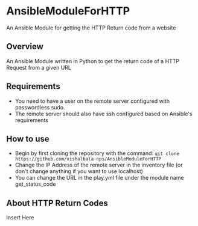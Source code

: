 # AnsibleModuleForHTTP
An Ansible Module for getting the HTTP Return code from a website
## Overview
An Ansible Module written in Python to get the return code of a HTTP Request from a given URL
## Requirements
 - You need to have a user on the remote server configured with passwordless sudo.
- The remote server should also have ssh configured based on Ansible's requirements
## How to use
-   Begin by first cloning the repository with the command:  `git clone https://github.com/vishalbala-nps/AnsibleModuleForHTTP`
-   Change the IP Address of the remote server in the inventory file (or don't change anything if you want to use localhost)
- You can change the URL in the play.yml file under the module name get_status_code
## About HTTP Return Codes
Insert Here
